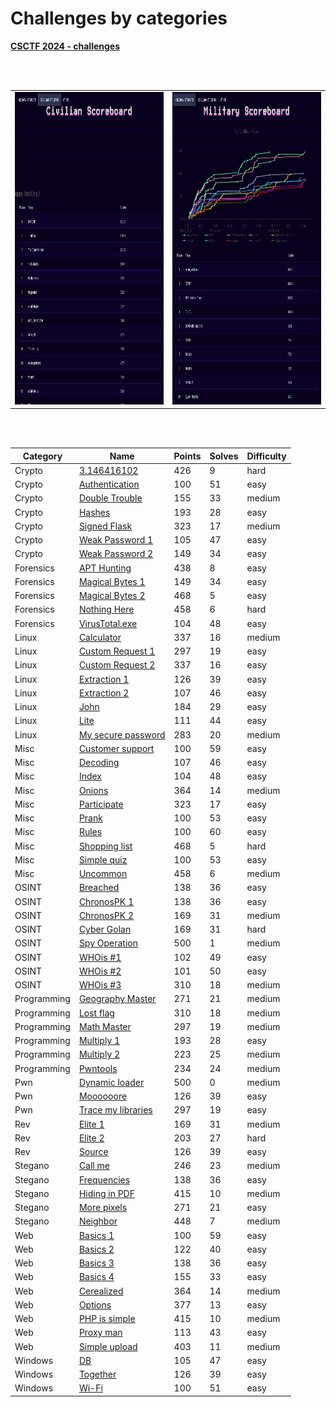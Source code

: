 # Challenges by categories

<a href="https://ctf.chronossec.site/challenges"><b>CSCTF 2024 - challenges</b></a>

<br>
<br>

<table border="0">
  <tr>
    <td><img src="Images/scoreboard-civilian.png" alt="1" height="500"/></td>
    <td><img src="Images/scoreboard-military.png" alt="6" height="500"/></td>
  </tr>
</table>

<br>
<br>

| Category | Name | Points | Solves | Difficulty |
|---|---|---|---|---|
| Crypto | <a href="./Crypto/3.146416102">3.146416102</a> | 426 | 9 | hard |
| Crypto | <a href="./Crypto/Authentication">Authentication</a> | 100 | 51 | easy |
| Crypto | <a href="./Crypto/Double Trouble">Double Trouble</a> | 155 | 33 | medium |
| Crypto | <a href="./Crypto/Hashes">Hashes</a> | 193 | 28 | easy |
| Crypto | <a href="./Crypto/Signed Flask">Signed Flask</a> | 323 | 17 | medium |
| Crypto | <a href="./Crypto/Weak Password 1">Weak Password 1</a> | 105 | 47 | easy |
| Crypto | <a href="./Crypto/Weak Password 2">Weak Password 2</a> | 149 | 34 | easy |
| Forensics | <a href="./Forensics/APT Hunting">APT Hunting</a> | 438 | 8 | easy |
| Forensics | <a href="./Forensics/Magical Bytes 1">Magical Bytes 1</a> | 149 | 34 | easy |
| Forensics | <a href="./Forensics/Magical Bytes 2">Magical Bytes 2</a> | 468 | 5 | easy |
| Forensics | <a href="./Forensics/Nothing Here">Nothing Here</a> | 458 | 6 | hard |
| Forensics | <a href="./Forensics/VirusTotal.exe">VirusTotal.exe</a> | 104 | 48 | easy |
| Linux | <a href="./Linux/Calculator">Calculator</a> | 337 | 16 | medium |
| Linux | <a href="./Linux/Custom Request 1">Custom Request 1</a> | 297 | 19 | easy |
| Linux | <a href="./Linux/Custom Request 2">Custom Request 2</a> | 337 | 16 | easy |
| Linux | <a href="./Linux/Extraction 1">Extraction 1</a> | 126 | 39 | easy |
| Linux | <a href="./Linux/Extraction 2">Extraction 2</a> | 107 | 46 | easy |
| Linux | <a href="./Linux/John">John</a> | 184 | 29 | easy |
| Linux | <a href="./Linux/Lite">Lite</a> | 111 | 44 | easy |
| Linux | <a href="./Linux/My secure password">My secure password</a> | 283 | 20 | medium |
| Misc | <a href="./Misc/Customer support">Customer support</a> | 100 | 59 | easy |
| Misc | <a href="./Misc/Decoding">Decoding</a> | 107 | 46 | easy |
| Misc | <a href="./Misc/Index">Index</a> | 104 | 48 | easy |
| Misc | <a href="./Misc/Onions">Onions</a> | 364 | 14 | medium |
| Misc | <a href="./Misc/Participate">Participate</a> | 323 | 17 | easy |
| Misc | <a href="./Misc/Prank">Prank</a> | 100 | 53 | easy |
| Misc | <a href="./Misc/Rules">Rules</a> | 100 | 60 | easy |
| Misc | <a href="./Misc/Shopping list">Shopping list</a> | 468 | 5 | hard |
| Misc | <a href="./Misc/Simple quiz">Simple quiz</a> | 100 | 53 | easy |
| Misc | <a href="./Misc/Uncommon">Uncommon</a> | 458 | 6 | medium |
| OSINT | <a href="./OSINT/Breached">Breached</a> | 138 | 36 | easy |
| OSINT | <a href="./OSINT/ChronosPK 1">ChronosPK 1</a> | 138 | 36 | easy |
| OSINT | <a href="./OSINT/ChronosPK 2">ChronosPK 2</a> | 169 | 31 | medium |
| OSINT | <a href="./OSINT/Cyber Golan">Cyber Golan</a> | 169 | 31 | hard |
| OSINT | <a href="./OSINT/Spy Operation">Spy Operation</a> | 500 | 1 | medium |
| OSINT | <a href="./OSINT/WHOis #1">WHOis #1</a> | 102 | 49 | easy |
| OSINT | <a href="./OSINT/WHOis #2">WHOis #2</a> | 101 | 50 | easy |
| OSINT | <a href="./OSINT/WHOis #3">WHOis #3</a> | 310 | 18 | medium |
| Programming | <a href="./Programming/Geography Master">Geography Master</a> | 271 | 21 | medium |
| Programming | <a href="./Programming/Lost flag">Lost flag</a> | 310 | 18 | medium |
| Programming | <a href="./Programming/Math Master">Math Master</a> | 297 | 19 | medium |
| Programming | <a href="./Programming/Multiply 1">Multiply 1</a> | 193 | 28 | easy |
| Programming | <a href="./Programming/Multiply 2">Multiply 2</a> | 223 | 25 | medium |
| Programming | <a href="./Programming/Pwntools">Pwntools</a> | 234 | 24 | medium |
| Pwn | <a href="./Pwn/Dynamic loader">Dynamic loader</a> | 500 | 0 | medium |
| Pwn | <a href="./Pwn/Moooooore">Moooooore</a> | 126 | 39 | easy |
| Pwn | <a href="./Pwn/Trace my libraries">Trace my libraries</a> | 297 | 19 | easy |
| Rev | <a href="./Rev/Elite 1">Elite 1</a> | 169 | 31 | medium |
| Rev | <a href="./Rev/Elite 2">Elite 2</a> | 203 | 27 | hard |
| Rev | <a href="./Rev/Source">Source</a> | 126 | 39 | easy |
| Stegano | <a href="./Stegano/Call me">Call me</a> | 246 | 23 | medium |
| Stegano | <a href="./Stegano/Frequencies">Frequencies</a> | 138 | 36 | easy |
| Stegano | <a href="./Stegano/Hiding in PDF">Hiding in PDF</a> | 415 | 10 | medium |
| Stegano | <a href="./Stegano/More pixels">More pixels</a> | 271 | 21 | easy |
| Stegano | <a href="./Stegano/Neighbor">Neighbor</a> | 448 | 7 | medium |
| Web | <a href="./Web/Basics 1">Basics 1</a> | 100 | 59 | easy |
| Web | <a href="./Web/Basics 2">Basics 2</a> | 122 | 40 | easy |
| Web | <a href="./Web/Basics 3">Basics 3</a> | 138 | 36 | easy |
| Web | <a href="./Web/Basics 4">Basics 4</a> | 155 | 33 | easy |
| Web | <a href="./Web/Cerealized">Cerealized</a> | 364 | 14 | medium |
| Web | <a href="./Web/Options">Options</a> | 377 | 13 | easy |
| Web | <a href="./Web/PHP is simple">PHP is simple</a> | 415 | 10 | medium |
| Web | <a href="./Web/Proxy man">Proxy man</a> | 113 | 43 | easy |
| Web | <a href="./Web/Simple upload">Simple upload</a> | 403 | 11 | medium |
| Windows | <a href="./Windows/DB">DB</a> | 105 | 47 | easy |
| Windows | <a href="./Windows/Together">Together</a> | 126 | 39 | easy |
| Windows | <a href="./Windows/Wi-Fi">Wi-Fi</a> | 100 | 51 | easy |



<br>
<br>
